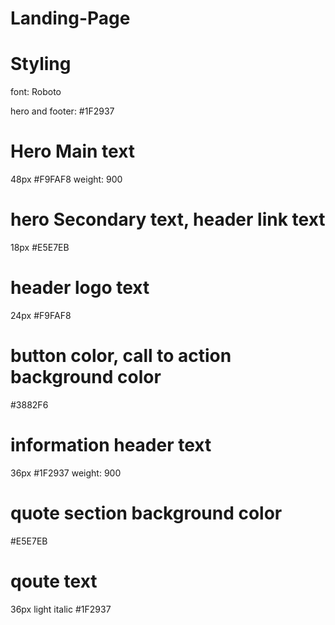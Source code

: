 # Landing-Page

# Styling

font: Roboto

hero and footer: #1F2937

# Hero Main text
48px #F9FAF8 weight: 900

# hero Secondary text, header link text
18px #E5E7EB

# header logo text
24px #F9FAF8

# button color, call to action background color
#3882F6

# information header text
36px #1F2937 weight: 900

# quote section background color
#E5E7EB

# qoute text 
36px light italic #1F2937